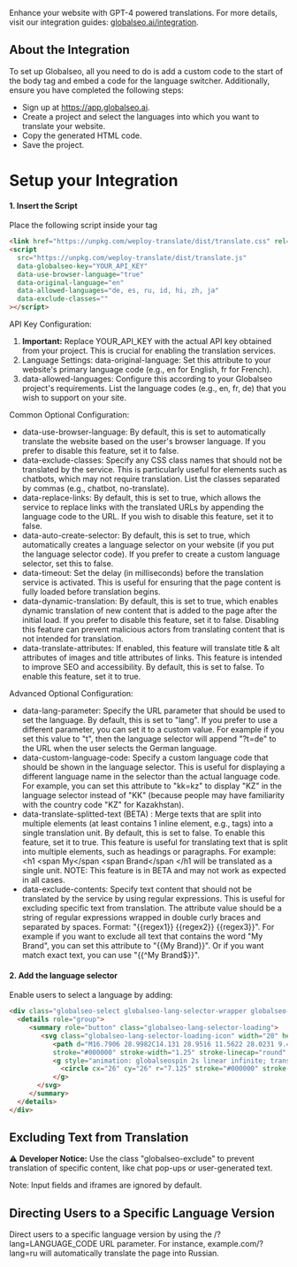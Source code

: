 Enhance your website with GPT-4 powered translations. For more details, visit our integration guides: [globalseo.ai/integration](https://www.globalseo.ai/integration).

## About the Integration
To set up Globalseo, all you need to do is add a custom code to the start of the body tag and embed a code for the language switcher. Additionally, ensure you have completed the following steps:

- Sign up at https://app.globalseo.ai.
- Create a project and select the languages into which you want to translate your website.
- Copy the generated HTML code.
- Save the project.

# Setup your Integration

#### 1. Insert the Script
Place the following script inside your <head> tag
```html
<link href="https://unpkg.com/weploy-translate/dist/translate.css" rel="stylesheet">
<script
  src="https://unpkg.com/weploy-translate/dist/translate.js"
  data-globalseo-key="YOUR_API_KEY"
  data-use-browser-language="true"
  data-original-language="en"
  data-allowed-languages="de, es, ru, id, hi, zh, ja"
  data-exclude-classes=""
></script>
```

API Key Configuration:

1. **Important:** Replace YOUR_API_KEY with the actual API key obtained from your project. This is crucial for enabling the translation services.
2. Language Settings: data-original-language: Set this attribute to your website's primary language code (e.g., en for English, fr for French).
3. data-allowed-languages: Configure this according to your Globalseo project's requirements. List the language codes (e.g., en, fr, de) that you wish to support on your site.

Common Optional Configuration:
- data-use-browser-language: By default, this is set to automatically translate the website based on the user's browser language. If you prefer to disable this feature, set it to false.
- data-exclude-classes: Specify any CSS class names that should not be translated by the service. This is particularly useful for elements such as chatbots, which may not require translation. List the classes separated by commas (e.g., chatbot, no-translate).
- data-replace-links: By default, this is set to true, which allows the service to replace links with the translated URLs by appending the language code to the URL. If you wish to disable this feature, set it to false.
- data-auto-create-selector: By default, this is set to true, which automatically creates a language selector on your website (if you put the language selector code). If you prefer to create a custom language selector, set this to false.
- data-timeout: Set the delay (in milliseconds) before the translation service is activated. This is useful for ensuring that the page content is fully loaded before translation begins.
- data-dynamic-translation: By default, this is set to true, which enables dynamic translation of new content that is added to the page after the initial load. If you prefer to disable this feature, set it to false. Disabling this feature can prevent malicious actors from translating content that is not intended for translation.
- data-translate-attributes: If enabled, this feature will translate title & alt attributes of images and title attributes of links. This feature is intended to improve SEO and accessibility. By default, this is set to false. To enable this feature, set it to true.

Advanced Optional Configuration:
- data-lang-parameter: Specify the URL parameter that should be used to set the language. By default, this is set to "lang". If you prefer to use a different parameter, you can set it to a custom value. For example if you set this value to "t", then the language selector will append "?t=de" to the URL when the user selects the German language.
- data-custom-language-code: Specify a custom language code that should be shown in the language selector. This is useful for displaying a different language name in the selector than the actual language code. For example, you can set this attribute to "kk=kz" to display "KZ" in the language selector instead of "KK" (because people may have familiarity with the country code "KZ" for Kazakhstan).
- data-translate-splitted-text (BETA) : Merge texts that are split into multiple elements (at least contains 1 inline element, e.g., <span> tags) into a single translation unit. By default, this is set to false. To enable this feature, set it to true. This feature is useful for translating text that is split into multiple elements, such as headings or paragraphs. For example: <h1 <span My</span <span Brand</span </h1  will be translated as a single unit. NOTE: This feature is in BETA and may not work as expected in all cases.
- data-exclude-contents: Specify text content that should not be translated by the service by using regular expressions. This is useful for excluding specific text from translation. The attribute value should be a string of regular expressions wrapped in double curly braces and separated by spaces. Format: "{{regex1}} {{regex2}} {{regex3}}". For example if you want to exclude all text that contains the word "My Brand", you can set this attribute to "{{My Brand}}". Or if you want match exact text, you can use "{{^My Brand$}}".

#### 2. Add the language selector
Enable users to select a language by adding:
```html
<div class="globalseo-select globalseo-lang-selector-wrapper globalseo-exclude">
  <details role="group">
     <summary role="button" class="globalseo-lang-selector-loading">
        <svg class="globalseo-lang-selector-loading-icon" width="20" height="20" viewBox="0 0 34 34" fill="none" xmlns="http://www.w3.org/2000/svg">
           <path d="M16.7906 28.9982C14.131 28.9516 11.5622 28.0231 9.48748 26.3584C7.4128 24.6937 5.94973 22.3871 5.328 19.8007M16.7906 28.9982C13.4777 28.9404 10.8853 23.521 11.0009 16.8953C11.1166 10.2697 13.8966 4.94402 17.2094 5.00185M16.7906 28.9982C17.4055 29.0089 18.0021 28.8342 18.5667 28.5M16.7906 28.9982C17.4353 29.0094 17.904 28.9456 18.4338 28.8411M5.328 19.8007C8.73815 21.7699 12.6799 22.9255 16.8953 22.9991C17.5541 23.0116 18.2116 22.9969 18.8663 22.9553M5.328 19.8007C5.09283 18.8151 4.98323 17.8037 5.00182 16.7906C5.03917 14.6509 5.63417 12.6503 6.64706 10.9277M17.2094 5.00185C20.5222 5.05968 23.1147 10.4791 22.9991 17.1047C22.9878 17.7501 22.9513 18.3831 22.8914 19M17.2094 5.00185C19.3374 5.03811 21.4175 5.63986 23.2362 6.74538C25.0548 7.8509 26.5467 9.42037 27.5585 11.2928M17.2094 5.00185C15.0814 4.96382 12.9816 5.49262 11.1255 6.53399C9.26935 7.57536 7.72367 9.09181 6.64706 10.9277M27.5585 11.2928C24.612 13.7563 20.8749 15.0729 17.0349 15.0003C13.0382 14.9306 9.40832 13.4003 6.64706 10.9277M27.5585 11.2928C28.5415 13.1075 29.0375 15.146 28.9982 17.2095C28.9905 17.6459 28.9597 18.0764 28.9068 18.5" 
           stroke="#000000" stroke-width="1.25" stroke-linecap="round" stroke-linejoin="round"/>
           <g style="animation: globalseospin 2s linear infinite; transform-origin: 26px 26px;">
             <circle cx="26" cy="26" r="7.125" stroke="#000000" stroke-width="1.75" stroke-dasharray="31.42" stroke-dashoffset="10.47"></circle>
           </g>
       </svg>
     </summary>
  </details>
</div>
```

## Excluding Text from Translation
⚠️ **Developer Notice:** Use the class "globalseo-exclude" to prevent translation of specific content, like chat pop-ups or user-generated text.

Note: Input fields and iframes are ignored by default. 

## Directing Users to a Specific Language Version

Direct users to a specific language version by using the /?lang=LANGUAGE_CODE URL parameter. For instance, example.com/?lang=ru will automatically translate the page into Russian.



